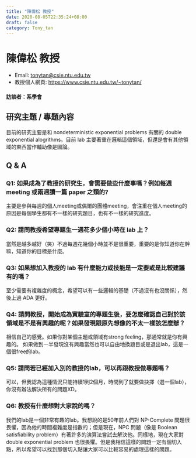 ```yaml
---
title: "陳偉松 教授"
date: 2020-08-05T22:35:24+08:00
draft: false
category: Tony_tan
---
```


# 陳偉松 教授

- Email: tonytan@csie.ntu.edu.tw
- 教授個人網頁: https://www.csie.ntu.edu.tw/~tonytan/

#### 訪談者：系學會

## 研究主題 / 專題內容

目前的研究主要是和 nondeterministic exponential problems 有關的 double exponential alogrithms。目前 lab 主要著重在邏輯這個領域，但還是會有其他領域的東西當作輔助像是圖論。

## Q & A

### Q1: 如果成為了教授的研究生，會需要做些什麼事嗎？例如每週 meeting 或兩週讀一篇 paper 之類的?

主要是參與每週的個人meeting或偶爾的團體meeting，會注重在個人meeting的原因是每個學生都有不一樣的研究題目，也有不一樣的研究進度。

### Q2: 請問教授希望專題生一週花多少個小時在 lab 上？

當然是越多越好（笑）不過每週花幾個小時並不是很重要，重要的是你知道你在幹嘛，知道你的目標是什麼。

### Q3: 如果想加入教授的 lab 有什麼能力或技能是一定要或是比較建議有的嗎？

至少需要有複雜度的概念，希望可以有一些邏輯的基礎（不過沒有也沒關係），然後上過 ADA 更好。

### Q4: 請問教授，開始成為實驗室的專題生後，要怎麼確認自己對於該領域是不是有興趣的呢？如果發現跟原先想像的不太一樣該怎麼辦？

相信自己的感覺。如果你對某個主題或領域有strong feeling，那通常就是你有興趣的。
如果做到一半發現沒有興趣當然也可以自由地換題目或是退出lab，這是一個很free的lab。

### Q5: 請問若已經加入別的教授的lab，可以再跟教授做專題嗎？

可以，但我認為這種情況只能持續1到2個月，時間到了就要做抉擇（選一個lab），你沒有辦法解決所有的問題XD。

### Q6: 教授有什麼想對大家說的嗎？

我們的lab是一個非常有趣的lab。我想說的是50年前人們對 NP-Complete 問題很畏懼，因為他的時間複雜度是指數的；但是現在，NPC 問題（像是 Boolean satisfiability problem）有著許多的演算法嘗試去解決他。同樣地，現在大家對 double exponential problem 也很畏懼。但是我相信這樣的問題一定有個切入點，所以希望可以找到那個切入點讓大家可以比較容易的處理這樣的問題。
